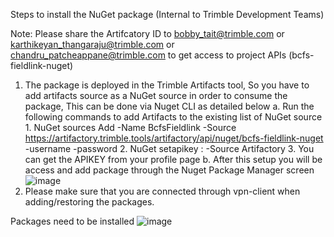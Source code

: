 
Steps to install the NuGet package (Internal to Trimble Development Teams)

Note:  Please share the Artifcatory ID to bobby_tait@trimble.com or karthikeyan_thangaraju@trimble.com or  chandru_patcheappane@trimble.com to get access to project APIs (bcfs-fieldlink-nuget)

1. The package is deployed in the Trimble Artifacts tool, So you have to add artifacts source as a NuGet source in order to consume the package, This can be done via Nuget CLI as detailed below
	a. Run the following commands to add Artifacts to the existing list of NuGet source
	   1. NuGet sources Add -Name BcfsFieldlink -Source https://artifactory.trimble.tools/artifactory/api/nuget/bcfs-fieldlink-nuget -username <USERNAME> -password <APIKEY>
	   2. NuGet setapikey <USERNAME>:<APIKEY> -Source Artifactory
	   3. You can get the APIKEY from your profile page
	b. After this setup you will be access and add package through the Nuget Package Manager screen
	![image](https://github.com/karthikeyanthangaraju/FieldLinkProjectSDKSample/assets/126872854/bd014021-5c16-4d25-b462-ebf82ae8e127)
2. Please make sure that you are connected through vpn-client when adding/restoring the packages.

Packages need to be installed 
![image](https://github.com/karthikeyanthangaraju/FieldLinkProjectSDKSample/assets/126872854/23b4b8ff-0577-4f33-b937-5aa57543d277)

